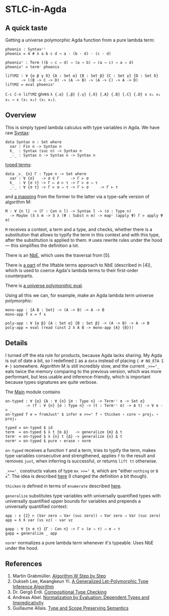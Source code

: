 # STLC-in-Agda

## A quick taste

Getting a universe polymorphic Agda function from a pure lambda term: 

```
phoenix : Syntax⁽⁾
phoenix = 4 # λ a b c d → a · (b · d) · (c · d)

phoenixᵗ : Term ((b ⇒ c ⇒ d) ⇒ (a ⇒ b) ⇒ (a ⇒ c) ⇒ a ⇒ d)
phoenixᵗ = term⁻ phoenix

liftM2 : ∀ {α β γ δ} {A : Set α} {B : Set β} {C : Set γ} {D : Set δ}
       -> ((B -> C -> D) -> (A -> B) -> (A -> C) -> A -> D)
liftM2 = eval phoenixᵗ
```

`C-c C-n liftM2` gives `λ {.α} {.β} {.γ} {.δ} {.A} {.B} {.C} {.D} x x₁ x₂ x₃ →
  x (x₁ x₃) (x₂ x₃)`.

## Overview

This is simply typed lambda calculus with type variables in Agda. We have raw [Syntax](https://github.com/effectfully/STLC-in-Agda/blob/master/Core/Syntax.agda):

```
data Syntax n : Set where
  var : Fin n -> Syntax n
  ƛ_  : Syntax (suc n) -> Syntax n
  _·_ : Syntax n -> Syntax n -> Syntax n
```

[typed terms](https://github.com/effectfully/STLC-in-Agda/blob/master/Core/Term.agda):

```
data _⊢_ {n} Γ : Type n -> Set where
  var : ∀ {σ}   -> σ ∈ Γ     -> Γ ⊢ σ
  ƛ_  : ∀ {σ τ} -> Γ ▻ σ ⊢ τ -> Γ ⊢ σ ⇒ τ
  _·_ : ∀ {σ τ} -> Γ ⊢ σ ⇒ τ -> Γ ⊢ σ     -> Γ ⊢ τ
```

and [a mapping](https://github.com/effectfully/STLC-in-Agda/blob/master/M/Main.agda) from the former to the latter via a type-safe version of algorithm M:

```
M : ∀ {n l} -> (Γ : Con n l) -> Syntax l -> (σ : Type n)
  -> Maybe (∃ λ m -> ∃ λ (Ψ : Subst n m) -> mapᶜ (apply Ψ) Γ ⊢ apply Ψ σ)
```

`M` receives a context, a term and a type, and checks, whether there is a substitution that allows to typify the term in this context and with this type, after the substitution is applied to them. `M` uses rewrite rules under the hood — this simplifies the definition a lot.

There is an [NbE](https://github.com/effectfully/STLC-in-Agda/blob/master/NbE/Main.agda), which uses the traversal from [5].

There is [a part](https://github.com/effectfully/STLC-in-Agda/blob/master/NbE/Read.agda) of the liftable terms approach to NbE (described in [4]), which is used to coerce Agda's lambda terms to their first-order counterparts.

There is [a universe polymorphic eval](https://github.com/effectfully/STLC-in-Agda/blob/master/Core/Eval.agda).

Using all this we can, for example, make an Agda lambda term universe polymorphic:

```
mono-app : {A B : Set} -> (A -> B) -> A -> B
mono-app f x = f x

poly-app : ∀ {α β} {A : Set α} {B : Set β} -> (A -> B) -> A -> B
poly-app = eval (read (inst 2 λ A B -> mono-app {A} {B}))
```

## Details

I turned off the eta rule for products, because Agda lacks sharing. My Agda is out of date a bit, so I redefined `Σ` as a `data` instead of placing `{-# NO_ETA Σ #-}` somewhere. Algorithm M is still incredibly slow, and the current `_>>=ᵀ_` eats twice the memory comparing to the previous version, which was more performant, but less usable and inference-friendly, which is important because types signatures are quite verbose.

The [Main](https://github.com/effectfully/STLC-in-Agda/blob/master/Main.agda) module contains

```
on-typed : ∀ {α} {A : ∀ {n} {σ : Type n} -> Term⁽⁾ σ -> Set α}
         -> (f : ∀ {n} {σ : Type n} -> (t : Term⁽⁾ σ) -> A t) -> ∀ e -> _
on-typed f e = fromJustᵗ $ infer e >>=ᵗ f ∘ thicken ∘ core ∘ proj₂ ∘ proj₂

typed = on-typed $ id
term  = on-typed $ λ t {m Δ}   -> generalize {m} Δ t
term⁻ = on-typed $ λ {n} t {Δ} -> generalize {n} Δ t
normᵖ = on-typed $ pure ∘ erase ∘ norm
```

`on-typed` receives a function `f` and a term, tries to typify the term, makes type variables consecutive and strengthened, applies `f` to the result and removes `just`, when inferring is successful, or returns `lift tt` otherwise.

`_>>=ᵗ_` constructs values of type `mx >>=ᵀ B`, which are "either `nothing` or `B x`". The idea is described [here](http://stackoverflow.com/questions/31105947/eliminating-a-maybe-at-the-type-level) (I changed the definition a bit though).

`thicken` is defined in terms of `enumerate` described [here](http://stackoverflow.com/questions/33345899/how-to-enumerate-the-elements-of-a-list-by-fins-in-linear-time).

`generalize` substitutes type variables with universally quantified types with universally quantified upper bounds for variables and prepends a universally quantified context:

```
app : ε {2} ⊢ (Var zero ⇒ Var (suc zero)) ⇒ Var zero ⇒ Var (suc zero)
app = ƛ ƛ var (vs vz) · var vz

gapp : ∀ {n σ τ} {Γ : Con n} -> Γ ⊢ (σ ⇒ τ) ⇒ σ ⇒ τ
gapp = generalize _ app
```

`normᵖ` normalizes a pure lambda term whenever it's typeable. Uses NbE under the hood.

## References

1. Martin Grabmüller. [Algorithm W Step by Step](https://github.com/wh5a/Algorithm-W-Step-By-Step)
2. Oukseh Lee, Kwangkeun Yi. [A Generalized Let-Polymorphic Type Inference Algorithm](http://citeseerx.ist.psu.edu/viewdoc/summary?doi=10.1.1.41.6832)
3. Dr. Gergő Érdi. [Compositional Type Checking](http://gergo.erdi.hu/projects/tandoori/Tandoori-Compositional-Typeclass.pdf)
4. Andreas Abel. [Normalization by Evaluation: Dependent Types and Impredicativity](http://www2.tcs.ifi.lmu.de/~abel/habil.pdf)
5. Guillaume Allais. [Type and Scope Preserving Semantics](https://github.com/gallais/type-scope-semantics)